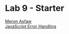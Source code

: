 # Lab 9 - Starter
[Meron Asfaw](https://github.com/AdulisL) <br/>
[JavaScript Error Handling](https://adulisl.github.io/Lab9_Starter/)

